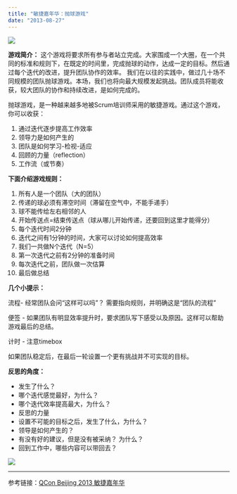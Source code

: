 ```yaml
---
title: "敏捷嘉年华：抛球游戏"
date: "2013-08-27"
---
```


![](http://bobjiang.github.io/images/ballpointgame.jpg)

**游戏简介：** 这个游戏将要求所有参与者站立完成。大家围成一个大圈，在一个共同的标准和规则下，在既定的时间里，完成抛球的动作，达成一定的目标。然后通过每个迭代的改进，提升团队协作的效率。 我们在以往的实践中，做过几十场不同规模的团队抛球游戏。本场，我们也将向最大规模发起挑战。团队成员将能收获，较大团队的协作和持续改进，是如何完成的。

抛球游戏，是一种越来越多地被Scrum培训师采用的敏捷游戏。通过这个游戏，你可以收获：

1. 通过迭代逐步提高工作效率
2. 领导力是如何产生的
3. 团队是如何学习-检视-适应
4. 回顾的力量（reflection）
5. 工作流（或节奏）

**下面介绍游戏规则：**

1. 所有人是一个团队（大的团队）
2. 传递的球必须有滞空时间（滞留在空气中，不能手递手）
3. 球不能传给左右相邻的人
4. 开始传送点=结束传送点（球从哪儿开始传递，还要回到这里才能得分）
5. 每个迭代时间2分钟
6. 迭代之间有1分钟的时间，大家可以讨论如何提高效率
7. 我们一共做N个迭代（N=5）
8. 第一次迭代之前有2分钟的准备时间
9. 每次迭代之前，团队做一次估算
10. 最后做总结

**几个小提示：**

流程- 经常团队会问“这样可以吗”？ 需要指向规则，并明确这是“团队的流程”

便签 - 如果团队有明显效率提升时，要求团队写下感受以及原因。这样可以帮助游戏最后的总结。

计时 - 注意timebox

如果团队稳定后，在最后一轮设置一个更有挑战并不可实现的目标。

**反思的角度：**

- 发生了什么？
- 哪个迭代感觉最好，为什么？
- 哪个迭代效率提高最大，为什么？
- 反思的力量
- 设置不可能的目标之后，发生了什么，为什么？
- 领导是如何产生的？
- 有没有好的建议，但是没有被采纳？ 为什么？
- 回到工作中，哪些内容可以带回去？

![](http://bobjiang.github.io/images/ball_point_game_qcon.jpg)

* * *

参考链接：[QCon Beijing 2013 敏捷嘉年华](http://www.qconbeijing.com/news.php?id=1)
